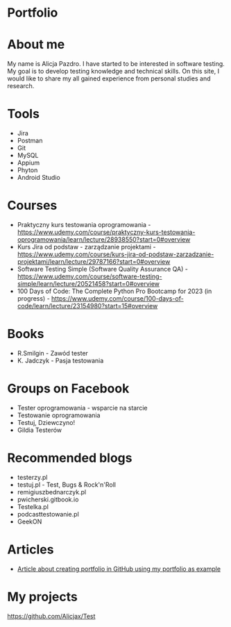 # Portfolio
# About me
My name is Alicja Pazdro. I have started to be interested in software testing. My goal is to develop testing knowledge and technical skills. On this site, I would like to share my all gained experience from personal studies and research.

# Tools
  - Jira
  - Postman
  - Git
  - MySQL
  - Appium
  - Phyton
  - Android Studio
 
# Courses
  - Praktyczny kurs testowania oprogramowania - https://www.udemy.com/course/praktyczny-kurs-testowania-oprogramowania/learn/lecture/28938550?start=0#overview
  - Kurs Jira od podstaw - zarządzanie projektami - https://www.udemy.com/course/kurs-jira-od-podstaw-zarzadzanie-projektami/learn/lecture/29787166?start=0#overview
  - Software Testing Simple (Software Quality Assurance QA) - https://www.udemy.com/course/software-testing-simple/learn/lecture/20521458?start=0#overview
  - 100 Days of Code: The Complete Python Pro Bootcamp for 2023 (in progress) - https://www.udemy.com/course/100-days-of-code/learn/lecture/23154980?start=15#overview
  
# Books
  - R.Smilgin - Zawód tester
  - K. Jadczyk - Pasja testowania
  
# Groups on Facebook
  - Tester oprogramowania - wsparcie na starcie
  - Testowanie oprogramowania
  - Testuj, Dziewczyno!
  - Gildia Testerów

# Recommended blogs
  - testerzy.pl
  - testuj.pl - Test, Bugs & Rock'n'Roll
  - remigiuszbednarczyk.pl
  - pwicherski.gitbook.io
  - Testelka.pl
  - podcasttestowanie.pl
  - GeekON

# Articles
  - [Article about creating portfolio in GitHub using my portfolio as example](https://remigiuszbednarczyk.pl/portfolio-testera?fbclid=IwAR2jX5Kqys6g0o9xi0qkzqhDKy3p0hIHajaN8dO6NFyh5w1NwMnlQrq8-aQ)

# My projects
 https://github.com/Alicjax/Test
